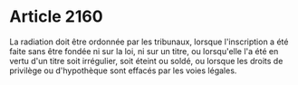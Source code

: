 # Article 2160

La radiation doit être ordonnée par les tribunaux, lorsque l'inscription a été faite sans être fondée ni sur la loi, ni sur un titre, ou lorsqu'elle l'a été en vertu d'un titre soit irrégulier, soit éteint ou soldé, ou lorsque les droits de privilège ou d'hypothèque sont effacés par les voies légales.
